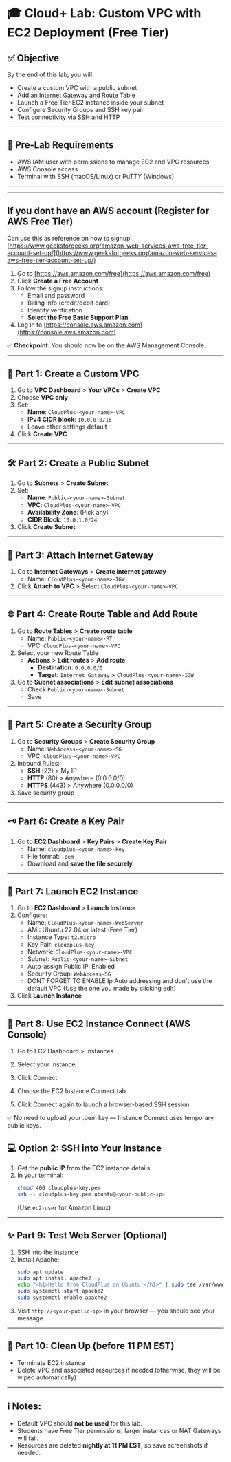 
# 🎓 Cloud+ Lab: Custom VPC with EC2 Deployment (Free Tier)

## ✅ **Objective**
By the end of this lab, you will:
- Create a custom VPC with a public subnet
- Add an Internet Gateway and Route Table
- Launch a Free Tier EC2 instance inside your subnet
- Configure Security Groups and SSH key pair
- Test connectivity via SSH and HTTP

---

## 📝 **Pre-Lab Requirements**
- AWS IAM user with permissions to manage EC2 and VPC resources
- AWS Console access
- Terminal with SSH (macOS/Linux) or PuTTY (Windows)

---

---

## If you dont have an AWS account (Register for AWS Free Tier)

Can use this as reference on how to signup: [https://www.geeksforgeeks.org/amazon-web-services-aws-free-tier-account-set-up/](https://www.geeksforgeeks.org/amazon-web-services-aws-free-tier-account-set-up/)

1. Go to [https://aws.amazon.com/free](https://aws.amazon.com/free)
2. Click **Create a Free Account**
3. Follow the signup instructions:
   - Email and password
   - Billing info (credit/debit card)
   - Identity verification
   - **Select the Free Basic Support Plan**
4. Log in to [https://console.aws.amazon.com](https://console.aws.amazon.com)

✅ **Checkpoint**: You should now be on the AWS Management Console.

---

## 📘 Part 1: Create a Custom VPC

1. Go to **VPC Dashboard** > **Your VPCs** > **Create VPC**
2. Choose **VPC only**
3. Set:
   - **Name**: `CloudPlus-<your-name>-VPC`
   - **IPv4 CIDR block**: `10.0.0.0/16`
   - Leave other settings default
4. Click **Create VPC**

---

## 🛠️ Part 2: Create a Public Subnet

1. Go to **Subnets** > **Create Subnet**
2. Set:
   - **Name**: `Public-<your-name>-Subnet`
   - **VPC**: `CloudPlus-<your-name>-VPC`
   - **Availability Zone**: (Pick any)
   - **CIDR Block**: `10.0.1.0/24`
3. Click **Create Subnet**

---

## 🔌 Part 3: Attach Internet Gateway

1. Go to **Internet Gateways** > **Create internet gateway**
   - Name: `CloudPlus-<your-name>-IGW`
2. Click **Attach to VPC** > Select `CloudPlus-<your-name>-VPC`

---

## 🌐 Part 4: Create Route Table and Add Route

1. Go to **Route Tables** > **Create route table**
   - Name: `Public-<your-name>-RT`
   - VPC: `CloudPlus-<your-name>-VPC`
2. Select your new Route Table
   - **Actions** > **Edit routes** > **Add route**:
     - **Destination**: `0.0.0.0/0`
     - **Target**: `Internet Gateway` > `CloudPlus-<your-name>-IGW`
3. Go to **Subnet associations** > **Edit subnet associations**
   - Check `Public-<your-name>-Subnet`
   - Save

---

## 🔐 Part 5: Create a Security Group

1. Go to **Security Groups** > **Create Security Group**
   - Name: `WebAccess-<your-name>-SG`
   - VPC: `CloudPlus-<your-name>-VPC`
2. Inbound Rules:
   - **SSH** (22) > My IP
   - **HTTP** (80) > Anywhere (0.0.0.0/0)
   - **HTTPS** (443) > Anywhere (0.0.0.0/0)
3. Save security group

---

## 🗝️ Part 6: Create a Key Pair

1. Go to **EC2 Dashboard** > **Key Pairs** > **Create Key Pair**
   - Name: `cloudplus-<your-name>-key`
   - File format: `.pem`
   - Download and **save the file securely**

---

## 🚀 Part 7: Launch EC2 Instance

1. Go to **EC2 Dashboard** > **Launch Instance**
2. Configure:
   - Name: `CloudPlus-<your-name>-WebServer`
   - AMI: Ubuntu 22.04 or latest (Free Tier)
   - Instance Type: `t2.micro`
   - Key Pair: `cloudplus-key`
   - Network: `CloudPlus-<your-name>-VPC`
   - Subnet: `Public-<your-name>-Subnet`
   - Auto-assign Public IP: Enabled
   - Security Group: `WebAccess-SG`
   - DONT FORGET TO ENABLE Ip Auto addressing and don't use the default VPC (Use the one you made by clicking edit)
3. Click **Launch Instance**

---
## 🧩 Part 8: Use EC2 Instance Connect (AWS Console)

1. Go to EC2 Dashboard > Instances

2. Select your instance

3. Click Connect

4. Choose the EC2 Instance Connect tab

5. Click Connect again to launch a browser-based SSH session

✅ No need to upload your .pem key — Instance Connect uses temporary public keys.

## 💻 Option 2: SSH into Your Instance

1. Get the **public IP** from the EC2 instance details
2. In your terminal:
   ```bash
   chmod 400 cloudplus-key.pem
   ssh -i cloudplus-key.pem ubuntu@<your-public-ip>
   ```
   (Use `ec2-user` for Amazon Linux)

---

## ✨ Part 9: Test Web Server (Optional)

1. SSH into the instance
2. Install Apache:
   ```bash
   sudo apt update
   sudo apt install apache2 -y
   echo "<h1>Hello from CloudPlus on Ubuntu!</h1>" | sudo tee /var/www/html/index.html
   sudo systemctl start apache2
   sudo systemctl enable apache2
   ```
3. Visit `http://<your-public-ip>` in your browser — you should see your message.

---

## 🧹 Part 10: Clean Up (before 11 PM EST)
- Terminate EC2 instance
- Delete VPC and associated resources if needed (otherwise, they will be wiped automatically)

---

## ℹ️ Notes:
- Default VPC should **not be used** for this lab.
- Students have Free Tier permissions; larger instances or NAT Gateways will fail.
- Resources are deleted **nightly at 11 PM EST**, so save screenshots if needed.
